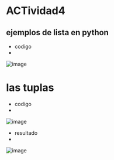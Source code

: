# ACTividad4
## ejemplos de lista en python
- codigo
- 
![image](https://github.com/user-attachments/assets/a3eb13a6-65cc-48b4-a005-da1fda44d48e)
# las tuplas
- codigo
-
![image](https://github.com/user-attachments/assets/ebe38b7e-fb12-4e81-8f94-e9820729e1e5)
- resultado
-
![image](https://github.com/user-attachments/assets/b69b60b2-fc4c-404d-8139-92e9e8049b7a)
